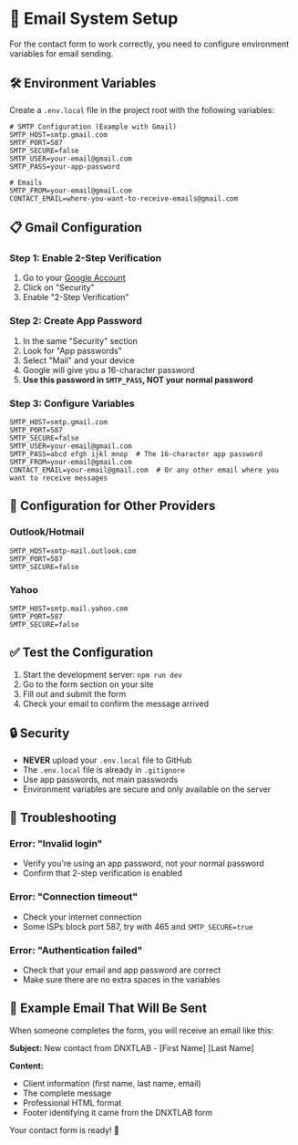 # 📧 Email System Setup

For the contact form to work correctly, you need to configure environment variables for email sending.

## 🛠️ Environment Variables

Create a `.env.local` file in the project root with the following variables:

```env
# SMTP Configuration (Example with Gmail)
SMTP_HOST=smtp.gmail.com
SMTP_PORT=587
SMTP_SECURE=false
SMTP_USER=your-email@gmail.com
SMTP_PASS=your-app-password

# Emails
SMTP_FROM=your-email@gmail.com
CONTACT_EMAIL=where-you-want-to-receive-emails@gmail.com
```

## 📋 Gmail Configuration

### Step 1: Enable 2-Step Verification
1. Go to your [Google Account](https://myaccount.google.com/)
2. Click on "Security"
3. Enable "2-Step Verification"

### Step 2: Create App Password
1. In the same "Security" section
2. Look for "App passwords"
3. Select "Mail" and your device
4. Google will give you a 16-character password
5. **Use this password in `SMTP_PASS`, NOT your normal password**

### Step 3: Configure Variables
```env
SMTP_HOST=smtp.gmail.com
SMTP_PORT=587
SMTP_SECURE=false
SMTP_USER=your-email@gmail.com
SMTP_PASS=abcd efgh ijkl mnop  # The 16-character app password
SMTP_FROM=your-email@gmail.com
CONTACT_EMAIL=your-email@gmail.com  # Or any other email where you want to receive messages
```

## 🔧 Configuration for Other Providers

### Outlook/Hotmail
```env
SMTP_HOST=smtp-mail.outlook.com
SMTP_PORT=587
SMTP_SECURE=false
```

### Yahoo
```env
SMTP_HOST=smtp.mail.yahoo.com
SMTP_PORT=587
SMTP_SECURE=false
```

## ✅ Test the Configuration

1. Start the development server: `npm run dev`
2. Go to the form section on your site
3. Fill out and submit the form
4. Check your email to confirm the message arrived

## 🔒 Security

- **NEVER** upload your `.env.local` file to GitHub
- The `.env.local` file is already in `.gitignore`
- Use app passwords, not main passwords
- Environment variables are secure and only available on the server

## 🐛 Troubleshooting

### Error: "Invalid login"
- Verify you're using an app password, not your normal password
- Confirm that 2-step verification is enabled

### Error: "Connection timeout"
- Check your internet connection
- Some ISPs block port 587, try with 465 and `SMTP_SECURE=true`

### Error: "Authentication failed"
- Check that your email and app password are correct
- Make sure there are no extra spaces in the variables

## 📨 Example Email That Will Be Sent

When someone completes the form, you will receive an email like this:

**Subject:** New contact from DNXTLAB - [First Name] [Last Name]

**Content:**
- Client information (first name, last name, email)
- The complete message
- Professional HTML format
- Footer identifying it came from the DNXTLAB form

Your contact form is ready! 🚀 